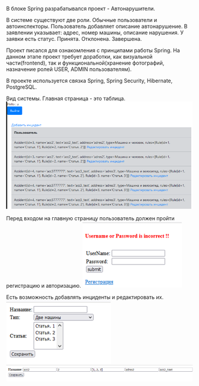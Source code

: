 В блоке Spring разрабатывался проект - Автонарушители.

В системе существуют две роли. Обычные пользователи и автоинспекторы.
Пользователь добавляет описание автонарушение.
В заявлении указывает: адрес, номер машины, описание нарушения.
У заявки есть статус. Принята. Отклонена. Завершена.

Проект писался для ознакомления с принципами работы Spring.
На данном этапе проект требует доработки, как визуальной части(frontend), 
так и функциональной(хранение фотографий, назначение ролей USER, ADMIN пользователям).

В проекте используется связка Spring, Spring Security, Hibernate, PostgreSQL.

Вид системы. 
Главная страница - это таблица.
![im.png](images/im.png)

Перед входом на главную страницу пользователь должен пройти регистрацию и авторизацию.
![img1.png](img1.png)

Есть возможность добавлять инциденты и редактировать их.
![img.png](img.png)
![img_1.png](img_1.png)








